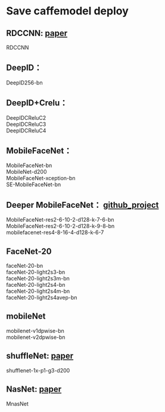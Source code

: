 # Save caffemodel deploy

## RDCCNN:     [paper](https://arxiv.org/pdf/1708.05234.pdf)<br>
RDCCNN<br>

## DeepID：
DeepID256-bn<br>

## DeepID+Crelu：
DeepIDCReluC2<br>
DeepIDCReluC3<br>
DeepIDCReluC4<br>

## MobileFaceNet：
MobileFaceNet-bn<br>
MobileNet-d200<br>
MobileFaceNet-xception-bn<br>
SE-MobileFaceNet-bn<br>

## Deeper MobileFaceNet：   [github_project](https://github.com/zuoqing1988/ZQCNN-v0.0)<br>
MobileFaceNet-res2-6-10-2-d128-k-7-6-bn<br>
MobileFaceNet-res2-6-10-2-d128-k-9-8-bn<br>
mobilefacenet-res4-8-16-4-d128-k-6-7<br>

## FaceNet-20
faceNet-20-bn<br>
faceNet-20-light2s3-bn<br>
faceNet-20-light2s3m-bn<br>
faceNet-20-light2s4-bn<br>
faceNet-20-light2s4m-bn<br>
faceNet-20-light2s4avep-bn<br>

## mobileNet
mobilenet-v1dpwise-bn<br>
mobilenet-v2dpwise-bn<br>

## shuffleNet:    [paper](https://arxiv.org/pdf/1707.01083.pdf)<br>
shufflenet-1x-p1-g3-d200<br>

## NasNet:    [paper](https://arxiv.org/pdf/1807.11626.pdf)<br>
MnasNet<br>
